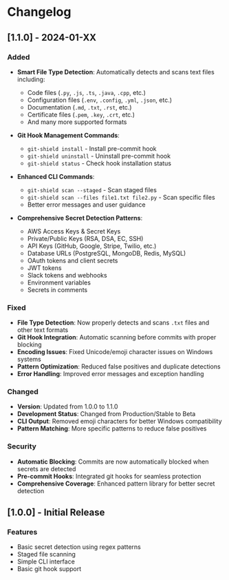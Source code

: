 # Changelog

## [1.1.0] - 2024-01-XX

### Added
- **Smart File Type Detection**: Automatically detects and scans text files including:
  - Code files (`.py`, `.js`, `.ts`, `.java`, `.cpp`, etc.)
  - Configuration files (`.env`, `.config`, `.yml`, `.json`, etc.)
  - Documentation (`.md`, `.txt`, `.rst`, etc.)
  - Certificate files (`.pem`, `.key`, `.crt`, etc.)
  - And many more supported formats

- **Git Hook Management Commands**:
  - `git-shield install` - Install pre-commit hook
  - `git-shield uninstall` - Uninstall pre-commit hook
  - `git-shield status` - Check hook installation status

- **Enhanced CLI Commands**:
  - `git-shield scan --staged` - Scan staged files
  - `git-shield scan --files file1.txt file2.py` - Scan specific files
  - Better error messages and user guidance

- **Comprehensive Secret Detection Patterns**:
  - AWS Access Keys & Secret Keys
  - Private/Public Keys (RSA, DSA, EC, SSH)
  - API Keys (GitHub, Google, Stripe, Twilio, etc.)
  - Database URLs (PostgreSQL, MongoDB, Redis, MySQL)
  - OAuth tokens and client secrets
  - JWT tokens
  - Slack tokens and webhooks
  - Environment variables
  - Secrets in comments

### Fixed
- **File Type Detection**: Now properly detects and scans `.txt` files and other text formats
- **Git Hook Integration**: Automatic scanning before commits with proper blocking
- **Encoding Issues**: Fixed Unicode/emoji character issues on Windows systems
- **Pattern Optimization**: Reduced false positives and duplicate detections
- **Error Handling**: Improved error messages and exception handling

### Changed
- **Version**: Updated from 1.0.0 to 1.1.0
- **Development Status**: Changed from Production/Stable to Beta
- **CLI Output**: Removed emoji characters for better Windows compatibility
- **Pattern Matching**: More specific patterns to reduce false positives

### Security
- **Automatic Blocking**: Commits are now automatically blocked when secrets are detected
- **Pre-commit Hooks**: Integrated git hooks for seamless protection
- **Comprehensive Coverage**: Enhanced pattern library for better secret detection

## [1.0.0] - Initial Release

### Features
- Basic secret detection using regex patterns
- Staged file scanning
- Simple CLI interface
- Basic git hook support 